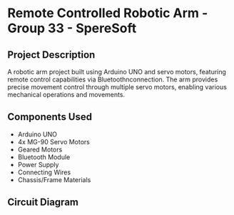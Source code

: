 # Remote Controlled Robotic Arm - Group 33 - SpereSoft

## Project Description
A robotic arm project built using Arduino UNO and servo motors, featuring remote control capabilities via Bluetoothnconnection. The arm provides precise movement control through multiple servo motors, enabling various mechanical operations and movements.

## Components Used
- Arduino UNO
- 4x MG-90 Servo Motors
- Geared Motors
- Bluetooth Module
- Power Supply
- Connecting Wires
- Chassis/Frame Materials

## Circuit Diagram